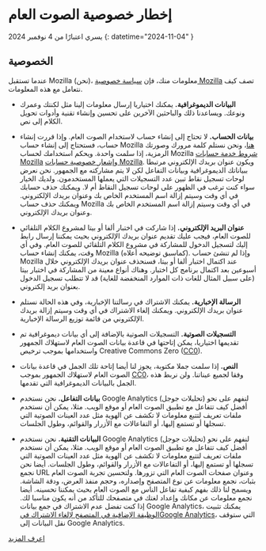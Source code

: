 # إخطار خصوصية الصوت العام 

يسري اعتبارًا من 4 نوفمبر 2024 {: datetime="2024-11-04" }

## الخصوصية

عندما تستقبل Mozilla (نحن)، معلومات منك، فإن [سياسة خصوصية Mozilla](https://www.mozilla.org/privacy) تصف كيف نتعامل مع هذه المعلومات.

* **البيانات الديموغرافية.** يمكنك اختياريا إرسال معلومات إلينا مثل لكنتك وعمرك ونوعك. ويساعدنا ذلك والباحثين الآخرين على تحسين وإنشاء تقنية وأدوات تحويل الكلام إلى نص.

* **بيانات الحساب.** لا تحتاج إلى إنشاء حساب لاستخدام الصوت العام. وإذا قررت إنشاء حساب، فستحتاج إلى إنشاء حساب Mozilla [هنا](https://commonvoice.mozilla.org/mozaws.net/signin)، ونحن نستلم كلمة مرورك وصورتك الرمزية، إذا سلمت واحدة. ويحكم استخدامك لحساب Mozilla [شروط خدمة حسابات Mozilla](https://www.mozilla.org/about/legal/terms/services/) و[إشعار خصوصية حسابات Mozilla](https://www.mozilla.org/privacy/mozilla-accounts/). ويكون عنوان بريدك الإلكتروني مرتبطا ببياناتك الديموغرافية وبيانات التفاعل لكن لا يتم مشاركته مع الجمهور. نحن نعرض لوحات تسجيل نقاط تبين عدد التسجيلات التي يعملها المستخدمون. ولديك الخيار سواء كنت ترغب في الظهور على لوحات تسجيل النقاط أم لا. ويمكنك حذف حسابك في أي وقت وسيتم إزالة اسم المستخدم الخاص بك وعنوان بريدك الإلكتروني. ويمكنك حذف حساب Mozilla في أي وقت وسيتم إزالة اسم المستخدم الخاص بك وعنوان بريدك الإلكتروني.

* **عنوان البريد الإلكتروني.** إذا شاركت في اختبار ألفا أو بيتا لمشروع الكلام التلقائي للصوت العام، فيجب عليك تقديم عنوان بريدك الإلكتروني بحيث يمكننا إرسال رابط إليك لتسجيل الدخول للمشاركة في مشروع الكلام التلقائي للصوت العام. وفي أي وقت، يمكنك إنشاء حساب Mozilla (كماسبق توضيحه أعلاه). وإذا لم تنشئ حساب Mozilla عند اكتمال اختبار ألفا أو بيتا، فسنحذف عنوان بريدك الإلكتروني خلال أسبوعين بعد اكتمال برنامج كل اختبار. وهناك أنواع معينة من المشاركة في اختبار بيتا (على سبيل المثال للغات ذات الموارد المنخفضة للغاية) قد لا تتطلب تسجيل الدخول بعنوان بريد إلكتروني.

* **الرسالة الإخبارية.** يمكنك الاشتراك في رسالتنا الإخبارية، وفي هذه الحالة نستلم عنوان بريدك الإلكتروني. ويمكنك إلغاء الاشتراك في أي وقت وسيتم إزالة بريدك الإلكتروني من قائمة توزيع الرسالة الإخبارية.

* **التسجيلات الصوتية.** التسجيلات الصوتية بالإضافة إلى أي بيانات ديموغرافية تم تقديمها اختياريا، يمكن إتاحتها في قاعدة بيانات الصوت العام لاستهلاك الجمهور واستخدامها بموجب ترخيص Creative Commons Zero ([CC0](https://creativecommons.org/publicdomain/zero/1.0/)).

* **النص.** إذا سلمت جملا مكتوبة، يجوز لنا أيضا إتاحة تلك الجمل في قاعدة بيانات الصوت العام لاستهلاك الجمهور بموجب [CC0](https://creativecommons.org/publicdomain/zero/1.0/)، وفقا لجميع عيناتنا. ولن نربط هذه الجمل بالبيانات الديموغرافية التي تقدمها.

* **بيانات التفاعل.** نحن نستخدم Google Analytics (تحليلات جوجل) لنفهم على نحو أفضل كيف تتفاعل مع تطبيق الصوت العام أو موقع الويب. مثلا، يمكن أن نستخدم ملفات تعريف لتتبع معلومات لا تكشف عن الهوية مثل عدد العينات الصوتية التي تسجلها أو تستمع إليها، أو التفاعالات مع الأزرار والقوائم، وطول الجلسات.

* **البيانات التقنية.** نحن نستخدم Google Analytics (تحليلات جوجل) لنفهم على نحو أفضل كيف تتفاعل مع تطبيق الصوت العام أو موقع الويب. مثلا، يمكن أن نستخدم ملفات تعريف لتتبع معلومات لا تكشف عن الهوية مثل عدد العينات الصوتية التي تسجلها أو تستمع إليها، أو التفاعالات مع الأزرار والقوائم، وطول الجلسات. أيضا نحن نجمع URL وعنوان صفحات الصوت العام التي تزورها. ولتحسين تجربة الصوت العام بثبات، نجمع معلومات عن نوع المتصفح وإصداره، وحجم منفذ العرض، ودقة الشاشة. ويسمح لنا ذلك بفهم كيفية تفاعل الناس مع الصوت العام بحيث يمكننا تحسينه. أيضا نجمع معلومات عن مكانك وإعداد لغتك في متصفحك للتأكد من أنه يكون مناسبا لك. إذا كنت تفضل عدم الاشتراك في جمع بيانات Google Analytics، يمكنك تثبيت [الوظيفة الإضافية في المتصفح لإلغاء الاشتراك فيGoogle Analytics](https://tools.google.com/dlpage/gaoptout)، التي ستوقف نقل البيانات إلى Google Analytics. 

[اعرف المزيد](https://github.com/common-voice/common-voice/blob/main/docs/data_dictionary.md)


